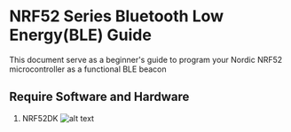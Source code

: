 # NRF52 Series Bluetooth Low Energy(BLE) Guide
This document serve as a beginner's guide to program your Nordic NRF52 microcontroller as a functional BLE beacon
## Require Software and Hardware
1. NRF52DK
  ![alt text]([http://url/to/img.png](https://www.nordicsemi.com/-/media/Images/Products/DevKits/nRF52-Series/nRF52-DK/nRF52-DK-render_prod-page.png?h=551&iar=0&mw=350&w=350&hash=DB87685680509C17DF15906A7DC9A289)https://www.nordicsemi.com/-/media/Images/Products/DevKits/nRF52-Series/nRF52-DK/nRF52-DK-render_prod-page.png?h=551&iar=0&mw=350&w=350&hash=DB87685680509C17DF15906A7DC9A289)
